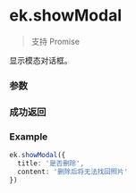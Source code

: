 # ek.showModal

> <Icon type="success" /> 支持 Promise

显示模态对话框。

### 参数

<Props :data="props" options />

### 成功返回

<Results :data="results" />

### Example

```ts
ek.showModal({
  title: '是否删除',
  content: '删除后将无法找回照片'
})
```

<script setup>
const props = [
    {
        name: "title", 
        type: "string",
        default: "",
        required: false, 
        desc:"标题", 
        version: "0.1.0"
    },
    {
        name: "content", 
        type: "string",
        default: "",
        required: false, 
        desc:"内容", 
        version: "0.1.0",
    },
    {
        name: "showCancel", 
        type: "boolean",
        default: "true",
        required: false, 
        desc:"是否显示取消按钮", 
        version: "0.1.0"
    },
    {
        name: "cancelText", 
        type: "string",
        default: "取消",
        required: false, 
        desc:"取消按钮的文字", 
        version: "0.1.0",
    },
    {
        name: "cancelColor", 
        type: "string",
        default: "#000",
        required: false, 
        desc:"取消按钮的文字颜色，必须是 16 进制格式", 
        version: "0.1.0",
    },
    {
        name: "confirmText", 
        type: "string",
        default: "确定",
        required: false, 
        desc: "确认按钮的文字", 
        version: "0.1.0",
    },
    {
        name: "confirmColor", 
        type: "string",
        default: "#576B95",
        required: false, 
        desc: "确认按钮的文字颜色，必须是 16 进制格式", 
        version: "0.1.0",
    },
    {
        name: "editable", 
        type: "boolean",
        default: "",
        required: false, 
        desc: "是否显示输入框", 
        version: "0.1.0",
    },
    {
        name: "placeholderText", 
        type: "string",
        default: "",
        required: false, 
        desc: "显示输入框时的提示文本", 
        version: "0.1.0",
    },
]

const results = [
  {
    name: 'content',
    type: 'string',
    desc: 'editable 为 true 时，用户输入的文本',
    version: '0.1.0',
  },
  {
    name: 'confirm',
    type: 'boolean',
    desc: '为 true 时，表示用户点击了确定按钮',
    version: '0.1.0',
  },
  {
    name: 'cancel',
    type: 'boolean',
    desc: '为 true 时，表示用户点击了取消',
    version: '0.1.0',
  },
]
</script>

